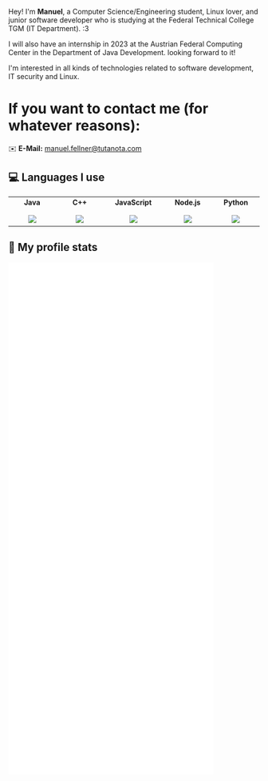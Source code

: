 Hey! I'm **Manuel**, a Computer Science/Engineering student, Linux lover, and junior software developer who is studying at the Federal Technical College TGM (IT Department). :3


I will also have an internship in 2023 at the Austrian Federal Computing Center in the Department of Java Development. looking forward to it!


I'm interested in all kinds of technologies related to software development, IT security and Linux.

# If you want to contact me (for whatever reasons):


✉️ **E-Mail:** manuel.fellner@tutanota.com


## 💻 Languages I use

<table>
  <tbody>
    <tr valign="top">
      <td width="12.5%" align="center">
        <strong>Java</strong><br><br>
        <img height="64px" src="https://cdn.svgporn.com/logos/java.svg">
      </td>
       <td width="12.5%" align="center">
        <strong>C++</strong><br><br>
        <img height="64px" src="https://cdn.svgporn.com/logos/c-plusplus.svg">
      </td>
      <td width="12.5%" align="center">
        <strong>JavaScript</strong><br><br>
        <img height="64px" src="https://cdn.svgporn.com/logos/javascript.svg">
      </td>
      <td width="12.5%" align="center">
        <strong>Node.js</strong><br><br>
        <img height="64px" src="https://cdn.svgporn.com/logos/nodejs-icon.svg">
      </td>
      <td width="12.5%" align="center">
        <strong>Python</strong><br><br>
        <img height="64px" src="https://cdn.svgporn.com/logos/python.svg">
      </td>
    </tr>
  </tbody>
</table>

## 📄 My profile stats

![page-click](https://github.com/MfellnerDev/MfellnerDev/blob/main/github-metrics.svg)
